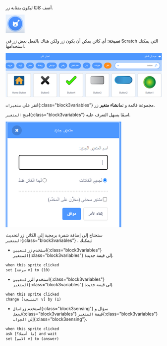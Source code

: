 أضف كائنًا ليكون بمثابة زر.

![](images/add-sprite.png)

**نصيحة:** أي كائن يمكن أن يكون زر ولكن هناك بالفعل بعض زر في Scratch التي يمكنك استخدامها.

![](images/button-sprites.png)

انقر على `متغيرات`{:class="block3variables"} مجموعة قائمة و ثم**انشاء متغير** زر.

امنح `المتغير`{:class="block3variables"} اسمًا يسهل التعرف عليه.

![](images/name-variable.png)

ستحتاج إلى إضافة شفرة برمجية إلى الكائن زر لتحديث `المتغير`{:class="block3variables"} . يمكنك:

+ استخدم زر `لتعيين`{:class="block3variables"} `المتغير`{:class="block3variables"} إلى قيمة جديدة.

```blocks3
when this sprite clicked
set [سرعة v] to (10)
```

+ استخدم الزر `لتعيين`{:class="block3variables"} `المتغير`{:class="block3variables"} إلى قيمة جديدة.

```blocks3
when this sprite clicked
change [النتيجة v] by (1)
```

+ استخدم زر`اسال`{:class="block3sensing"} سؤال و `لجعل`{:class="block3variables"} قيمة `المتغير`{:class="block3variables"} إلى `الجواب`{:class="block3sensing"}.

```blocks3
when this sprite clicked
ask [ما أسمك؟] and wait 
set [الاسم v] to (answer)
```
